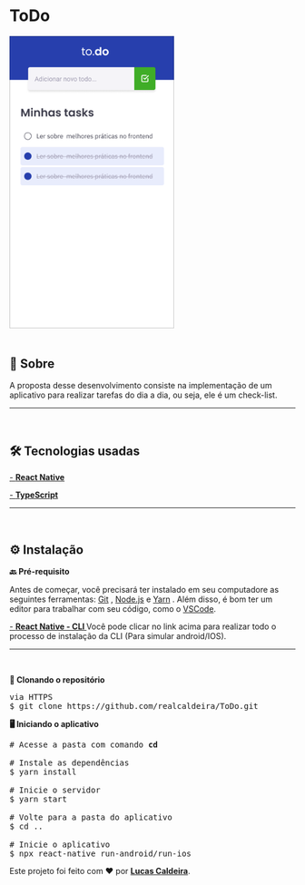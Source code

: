 ﻿<h1><strong>ToDo</strong></h1>

<img src="./assets/TodoApp.png" width="290">

<br>
<br>
<strong><h2>🎯 Sobre</h2></strong>

<p>A proposta desse desenvolvimento consiste na implementação de um aplicativo para realizar tarefas do dia a dia, ou seja, ele é um check-list.</p>
<hr/>
<br>
 <strong><h2>🛠️ Tecnologias usadas</h2></strong>
<p></p>

[- <strong>React Native</strong>](https://reactnative.dev/docs/getting-started)

[- <strong>TypeScript</strong>](https://www.typescriptlang.org/)

<hr/>
<br>
<strong><h2>⚙️ Instalação</h2> </strong>

</hr>

<strong>🔙 Pré-requisito </strong>

Antes de começar, você precisará ter instalado em seu computadore as seguintes ferramentas: [Git](https://git-scm.com/) , [Node.js](https://nodejs.org/en/) e [Yarn](https://yarnpkg.com/) .
Além disso, é bom ter um editor para trabalhar com seu código, como o [VSCode](https://code.visualstudio.com/).

[- <strong> React Native - CLI </strong> ](https://reactnative.dev/docs/environment-setup)
Você pode clicar no link acima para realizar todo o processo de instalação da CLI (Para simular android/IOS).

<hr/>
<br>

<strong>🔽 Clonando o repositório </strong>

<pre>via HTTPS
$ git clone https://github.com/realcaldeira/ToDo.git </pre>

<strong>🖥️ Iniciando o aplicativo</strong>

<pre>
# Acesse a pasta com comando <strong>cd </strong> 

# Instale as dependências
$ yarn install

# Inicie o servidor
$ yarn start

# Volte para a pasta do aplicativo 
$ cd ..

# Inicie o aplicativo
$ npx react-native run-android/run-ios</pre>

Este projeto foi feito com ❤ por [ <strong>Lucas Caldeira</strong>](https://github.com/realcaldeira).
